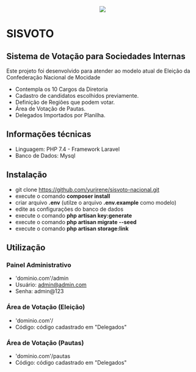 <p align="center"><a href="https://ump.org.br" target="_blank"><img src="https://ump.org.br/templates/yootheme/cache/logo_original-abfcb99f.webp"></a></p>

# SISVOTO
## Sistema de Votação para Sociedades Internas

Este projeto foi desenvolvido para atender ao modelo atual de Eleição da Confederação Nacional de Mocidade 

- Contempla os 10 Cargos da Diretoria
- Cadastro de candidatos escolhidos previamente.
- Definição de Regiões que podem votar.
- Área de Votação de Pautas.
- Delegados Importados por Planilha.

## Informações técnicas

- Linguagem: PHP 7.4 - Framework Laravel
- Banco de Dados: Mysql

## Instalação

- git clone https://github.com/yurirene/sisvoto-nacional.git
- execute o comando __composer install__
- criar arquivo __.env__ (utilze o arquivo __.env.example__ como modelo)
- edite as configurações do banco de dados
- execute o comando __php artisan key:generate__
- execute o comando __php artisan migrate --seed__
- execute o comando __php artisan storage:link__

## Utilização

### Painel Administrativo
- 'dominio.com'/admin
- Usuário: admin@admin.com
- Senha: admin@123

### Área de Votação (Eleição)
- 'dominio.com'/
- Código: código cadastrado em "Delegados"

### Área de Votação (Pautas)
- 'dominio.com'/pautas
- Código: código cadastrado em "Delegados"
